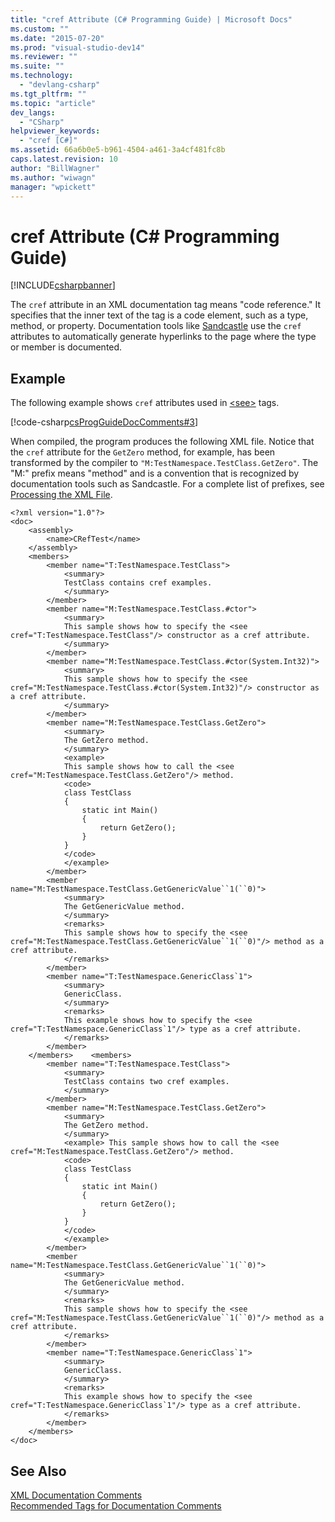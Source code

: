 ```yaml
---
title: "cref Attribute (C# Programming Guide) | Microsoft Docs"
ms.custom: ""
ms.date: "2015-07-20"
ms.prod: "visual-studio-dev14"
ms.reviewer: ""
ms.suite: ""
ms.technology: 
  - "devlang-csharp"
ms.tgt_pltfrm: ""
ms.topic: "article"
dev_langs: 
  - "CSharp"
helpviewer_keywords: 
  - "cref [C#]"
ms.assetid: 66a6b0e5-b961-4504-a461-3a4cf481fc8b
caps.latest.revision: 10
author: "BillWagner"
ms.author: "wiwagn"
manager: "wpickett"
---
```

# cref Attribute (C# Programming Guide)
[!INCLUDE[csharpbanner](../../../includes/csharpbanner.md)]

The `cref` attribute in an XML documentation tag means "code reference." It specifies that the inner text of the tag is a code element, such as a type, method, or property. Documentation tools like [Sandcastle](http://go.microsoft.com/fwlink/?LinkId=124061) use the `cref` attributes to automatically generate hyperlinks to the page where the type or member is documented.  
  
## Example  
 The following example shows `cref` attributes used in [\<see>](../../../csharp/programming-guide/xmldoc/see.md) tags.  
  
 [!code-csharp[csProgGuideDocComments#3](../../../snippets/csharp/VS_Snippets_VBCSharp/csProgGuideDocComments/CS/DocComments.cs#3)]  
  
 When compiled, the program produces the following XML file. Notice that the `cref` attribute for the `GetZero` method, for example, has been transformed by the compiler to `"M:TestNamespace.TestClass.GetZero"`. The "M:" prefix means "method" and is a convention that is recognized by documentation tools such as Sandcastle. For a complete list of prefixes, see [Processing the XML File](../../../csharp/programming-guide/xmldoc/processing-the-xml-file.md).  
  
```  
<?xml version="1.0"?>  
<doc>  
    <assembly>  
        <name>CRefTest</name>  
    </assembly>  
    <members>  
        <member name="T:TestNamespace.TestClass">  
            <summary>  
            TestClass contains cref examples.  
            </summary>  
        </member>  
        <member name="M:TestNamespace.TestClass.#ctor">  
            <summary>  
            This sample shows how to specify the <see cref="T:TestNamespace.TestClass"/> constructor as a cref attribute.   
            </summary>  
        </member>  
        <member name="M:TestNamespace.TestClass.#ctor(System.Int32)">  
            <summary>  
            This sample shows how to specify the <see cref="M:TestNamespace.TestClass.#ctor(System.Int32)"/> constructor as a cref attribute.   
            </summary>  
        </member>  
        <member name="M:TestNamespace.TestClass.GetZero">  
            <summary>  
            The GetZero method.  
            </summary>  
            <example>   
            This sample shows how to call the <see cref="M:TestNamespace.TestClass.GetZero"/> method.  
            <code>  
            class TestClass   
            {  
                static int Main()   
                {  
                    return GetZero();  
                }  
            }  
            </code>  
            </example>  
        </member>  
        <member name="M:TestNamespace.TestClass.GetGenericValue``1(``0)">  
            <summary>  
            The GetGenericValue method.  
            </summary>  
            <remarks>   
            This sample shows how to specify the <see cref="M:TestNamespace.TestClass.GetGenericValue``1(``0)"/> method as a cref attribute.  
            </remarks>  
        </member>  
        <member name="T:TestNamespace.GenericClass`1">  
            <summary>  
            GenericClass.  
            </summary>  
            <remarks>   
            This example shows how to specify the <see cref="T:TestNamespace.GenericClass`1"/> type as a cref attribute.  
            </remarks>  
        </member>  
    </members>    <members>  
        <member name="T:TestNamespace.TestClass">  
            <summary>  
            TestClass contains two cref examples.  
            </summary>  
        </member>  
        <member name="M:TestNamespace.TestClass.GetZero">  
            <summary>  
            The GetZero method.  
            </summary>  
            <example> This sample shows how to call the <see cref="M:TestNamespace.TestClass.GetZero"/> method.  
            <code>  
            class TestClass   
            {  
                static int Main()   
                {  
                    return GetZero();  
                }  
            }  
            </code>  
            </example>  
        </member>  
        <member name="M:TestNamespace.TestClass.GetGenericValue``1(``0)">  
            <summary>  
            The GetGenericValue method.  
            </summary>  
            <remarks>   
            This sample shows how to specify the <see cref="M:TestNamespace.TestClass.GetGenericValue``1(``0)"/> method as a cref attribute.  
            </remarks>  
        </member>  
        <member name="T:TestNamespace.GenericClass`1">  
            <summary>  
            GenericClass.  
            </summary>  
            <remarks>   
            This example shows how to specify the <see cref="T:TestNamespace.GenericClass`1"/> type as a cref attribute.  
            </remarks>  
        </member>  
    </members>  
</doc>  
```  
  
## See Also  
 [XML Documentation Comments](../../../csharp/programming-guide/xmldoc/xml-documentation-comments.md)   
 [Recommended Tags for Documentation Comments](../../../csharp/programming-guide/xmldoc/recommended-tags-for-documentation-comments.md)